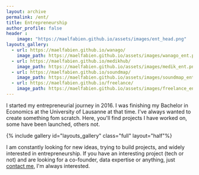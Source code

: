 ```yaml
---
layout: archive
permalink: /ent/
title: Entrepreneurship
author_profile: false
header :
    image: "https://maelfabien.github.io/assets/images/ent_head.png"
layouts_gallery:
  - url: https://maelfabien.github.io/wanago/
    image_path: https://maelfabien.github.io/assets/images/wanago_ent.png
  - url: https://maelfabien.github.io/medikhub/
    image_path: https://maelfabien.github.io/assets/images/medik_ent.png
  - url: https://maelfabien.github.io/soundmap/
    image_path: https://maelfabien.github.io/assets/images/soundmap_ent.png
  - url: https://maelfabien.github.io/freelance/
    image_path: https://maelfabien.github.io/assets/images/freelance_ent.png
---
```


I started my entrepreneurial journey in 2016. I was finishing my Bachelor in Economics at the University of Lausanne at that time. I've always wanted to create something fom scratch. Here, you'll find projects I have worked on, some have been launched, others not.

{% include gallery id="layouts_gallery" class="full" layout="half"%}

I am constantly looking for new ideas, trying to build projects, and widely interested in entrepreneurship. If you have an interesting project (tech or not) and are looking for a co-founder, data expertise or anything, just [contact me](mailto:mael.fabien@gmail.com), I'm always interested.

<script type="text/javascript" src="//downloads.mailchimp.com/js/signup-forms/popup/unique-methods/embed.js" data-dojo-config="usePlainJson: true, isDebug: false"></script><script type="text/javascript">window.dojoRequire(["mojo/signup-forms/Loader"], function(L) { L.start({"baseUrl":"mc.us3.list-manage.com","uuid":"c76a8e2ec2bd989affb9a074f","lid":"4646542adb","uniqueMethods":true}) })</script>
